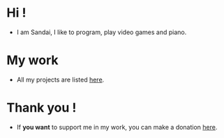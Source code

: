 # Hi !
- I am Sandai, I like to program, play video games and piano.

# My work
- All my projects are listed [here](https://github.com/Sandaidev).

# Thank you !
- If **you want** to support me in my work, you can make a donation [here](./Pages/thankyou/en).
